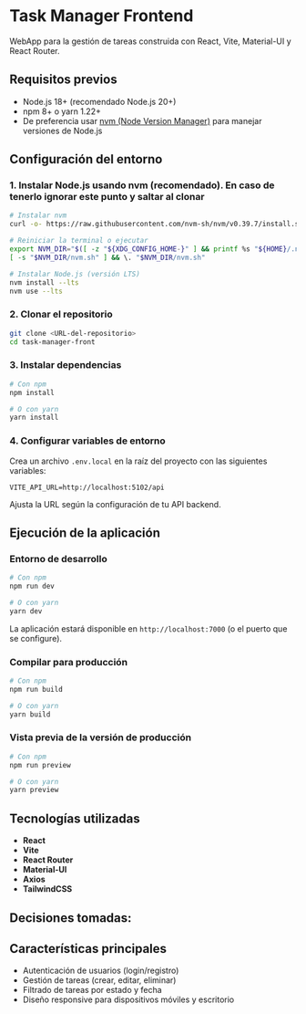 # Task Manager Frontend

WebApp para la gestión de tareas construida con React, Vite, Material-UI y React Router.

## Requisitos previos

- Node.js 18+ (recomendado Node.js 20+)
- npm 8+ o yarn 1.22+
- De preferencia usar [nvm (Node Version Manager)](https://github.com/nvm-sh/nvm) para manejar versiones de Node.js

## Configuración del entorno

### 1. Instalar Node.js usando nvm (recomendado). En caso de tenerlo ignorar este punto y saltar al clonar

```bash
# Instalar nvm
curl -o- https://raw.githubusercontent.com/nvm-sh/nvm/v0.39.7/install.sh | bash

# Reiniciar la terminal o ejecutar
export NVM_DIR="$([ -z "${XDG_CONFIG_HOME-}" ] && printf %s "${HOME}/.nvm" || printf %s "${XDG_CONFIG_HOME}/nvm")"
[ -s "$NVM_DIR/nvm.sh" ] && \. "$NVM_DIR/nvm.sh"

# Instalar Node.js (versión LTS)
nvm install --lts
nvm use --lts
```

### 2. Clonar el repositorio

```bash
git clone <URL-del-repositorio>
cd task-manager-front
```

### 3. Instalar dependencias

```bash
# Con npm
npm install

# O con yarn
yarn install
```

### 4. Configurar variables de entorno

Crea un archivo `.env.local` en la raíz del proyecto con las siguientes variables: 

```
VITE_API_URL=http://localhost:5102/api
```

Ajusta la URL según la configuración de tu API backend.

## Ejecución de la aplicación

### Entorno de desarrollo

```bash
# Con npm
npm run dev

# O con yarn
yarn dev
```

La aplicación estará disponible en `http://localhost:7000` (o el puerto que se configure).

### Compilar para producción

```bash
# Con npm
npm run build

# O con yarn
yarn build
```

### Vista previa de la versión de producción

```bash
# Con npm
npm run preview

# O con yarn
yarn preview
```


## Tecnologías utilizadas

- **React**
- **Vite**
- **React Router**
- **Material-UI**
- **Axios**
- **TailwindCSS**

## Decisiones tomadas:


## Características principales

- Autenticación de usuarios (login/registro)
- Gestión de tareas (crear, editar, eliminar)
- Filtrado de tareas por estado y fecha
- Diseño responsive para dispositivos móviles y escritorio


